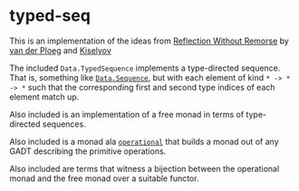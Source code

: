 typed-seq
=========

This is an implementation of the ideas from
[Reflection Without Remorse](http://homepages.cwi.nl/~ploeg/papers/zseq.pdf)
by [van der Ploeg](http://homepages.cwi.nl/~ploeg/) and [Kiselyov](http://okmij.org/ftp/)

The included `Data.TypedSequence` implements a type-directed sequence.
That is, something like
[`Data.Sequence`](http://hackage.haskell.org/package/containers/docs/Data-Sequence.html),
but with each element of kind `* -> * -> *` such that the
corresponding first and second type indices of each element match up.

Also included is an implementation of a free monad in terms of type-directed sequences.

Also included is a monad ala
[`operational`](http://hackage.haskell.org/package/operational) that
builds a monad out of any GADT describing the primitive operations.

Also included are terms that witness a bijection between the
operational monad and the free monad over a suitable functor.

